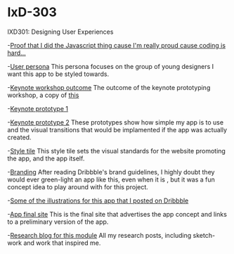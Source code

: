 # IxD-303
IXD301: Designing User Experiences

-[Proof that I did the Javascript thing cause I'm really proud cause coding is hard...](https://twitter.com/HannahLizSharp/status/829087025404006403)

-[User persona](http://hannahsharpblog.tumblr.com/post/160408188116/drizzzle-user-profile-while-talking-about-my-app)
This persona focuses on the group of young designers I want this app to be styled towards.

-[Keynote workshop outcome](https://www.dropbox.com/s/a5h80rfk6kjm7qo/TacoPrototype.m4v?dl=0)
The outcome of the keynote prototyping workshop, a copy of [this](https://capptivate.co/2014/11/23/goji/)

-[Keynote prototype 1](https://www.dropbox.com/s/54qdiptqlfen7hl/Drizzzle1.m4v?dl=0)

-[Keynote prototype 2](https://www.dropbox.com/s/iozp4h3raadqpgl/DrizzzlePrototype2.m4v?dl=0)
These prototypes show how simple my app is to use and the visual transitions that would be implamented if the app was actually created.

-[Style tile](http://hannahsharpblog.tumblr.com/post/160412020396/weather-app-style-tile-this-style-tile-shows-the)
This style tile sets the visual standards for the website promoting the app, and the app itself.

-[Branding](https://Hannah02.github.io/)
After reading Dribbble's brand guidelines, I highly doubt they would ever green-light an app like this, even when it is , but it was a fun concept idea to play around with for this project.

-[Some of the illustrations for this app that I posted on Dribbble](https://dribbble.com/HannahLizSharp/projects/494585-Weather-App)

-[App final site](https://Hannah02.github.io/IxD-303/DrizzzleSite/index.html)
This is the final site that advertises the app concept and links to a preliminary version of the app.

-[Research blog for this module](http://hannahsharpblog.tumblr.com/search/ixd303)
All my research posts, including sketch-work and work that inspired me.
